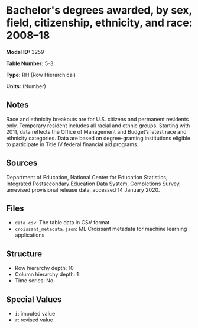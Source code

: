 # Bachelor's degrees awarded, by sex, field, citizenship, ethnicity, and race: 2008&#8211;18

**Modal ID:** 3259

**Table Number:** 5-3

**Type:** RH (Row Hierarchical)

**Units:** (Number)

## Notes

Race and ethnicity breakouts are for U.S. citizens and permanent residents only. Temporary resident includes all racial and ethnic groups. Starting with 2011, data reflects the Office of Management and Budget’s latest race and ethnicity categories. Data are based on degree-granting institutions eligible to participate in Title IV federal financial aid programs.

## Sources

Department of Education, National Center for Education Statistics, Integrated Postsecondary Education Data System, Completions Survey, unrevised provisional release data, accessed 14 January 2020.

## Files

- `data.csv`: The table data in CSV format
- `croissant_metadata.json`: ML Croissant metadata for machine learning applications

## Structure

- Row hierarchy depth: 10
- Column hierarchy depth: 1
- Time series: No

## Special Values

- `i`: imputed value
- `r`: revised value
